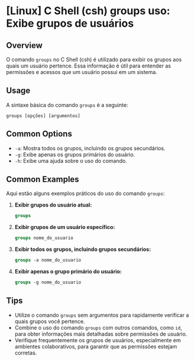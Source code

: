 # [Linux] C Shell (csh) groups uso: Exibe grupos de usuários

## Overview
O comando `groups` no C Shell (csh) é utilizado para exibir os grupos aos quais um usuário pertence. Essa informação é útil para entender as permissões e acessos que um usuário possui em um sistema.

## Usage
A sintaxe básica do comando `groups` é a seguinte:

```
groups [opções] [argumentos]
```

## Common Options
- `-a`: Mostra todos os grupos, incluindo os grupos secundários.
- `-g`: Exibe apenas os grupos primários do usuário.
- `-h`: Exibe uma ajuda sobre o uso do comando.

## Common Examples
Aqui estão alguns exemplos práticos do uso do comando `groups`:

1. **Exibir grupos do usuário atual:**
   ```csh
   groups
   ```

2. **Exibir grupos de um usuário específico:**
   ```csh
   groups nome_do_usuario
   ```

3. **Exibir todos os grupos, incluindo grupos secundários:**
   ```csh
   groups -a nome_do_usuario
   ```

4. **Exibir apenas o grupo primário do usuário:**
   ```csh
   groups -g nome_do_usuario
   ```

## Tips
- Utilize o comando `groups` sem argumentos para rapidamente verificar a quais grupos você pertence.
- Combine o uso do comando `groups` com outros comandos, como `id`, para obter informações mais detalhadas sobre permissões de usuário.
- Verifique frequentemente os grupos de usuários, especialmente em ambientes colaborativos, para garantir que as permissões estejam corretas.